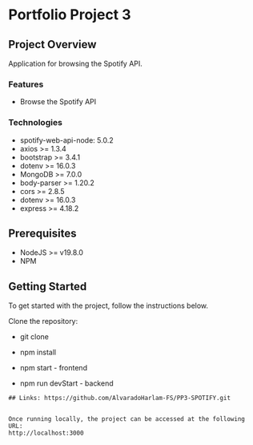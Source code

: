 # Portfolio Project 3

## Project Overview

Application for browsing the Spotify API.

### Features

- Browse the Spotify API

### Technologies

- spotify-web-api-node: 5.0.2
- axios >= 1.3.4
- bootstrap >= 3.4.1
- dotenv >= 16.0.3
- MongoDB >= 7.0.0
- body-parser >= 1.20.2
- cors >= 2.8.5
- dotenv >= 16.0.3
- express >= 4.18.2

## Prerequisites

- NodeJS >= v19.8.0
- NPM

## Getting Started

To get started with the project, follow the instructions below.

Clone the repository:

- git clone
- npm install

- npm start - frontend
- npm run devStart - backend

```
## Links: https://github.com/AlvaradoHarlam-FS/PP3-SPOTIFY.git


Once running locally, the project can be accessed at the following URL:
http://localhost:3000
```
